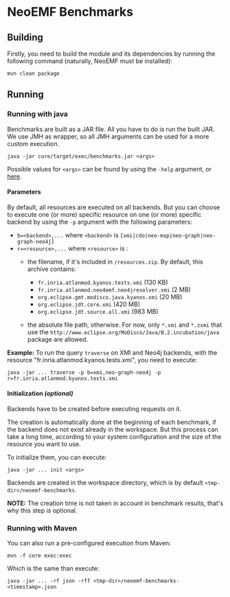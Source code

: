 NeoEMF Benchmarks
=================

## Building
Firstly, you need to build the module and its dependencies by running the following command (naturally, NeoEMF must be installed):

    mvn clean package
    
## Running

### Running with java
Benchmarks are built as a JAR file. All you have to do is run the built JAR.
We use JMH as wrapper, so all JMH arguments can be used for a more custom execution.

    java -jar core/target/exec/benchmarks.jar <args>
    
Possible values for `<args>` can be found by using the `-help` argument, or [here](https://raw.githubusercontent.com/atlanmod/NeoEMF/master/benchmarks/core/jmh-usage.txt).

#### Parameters
By default, all resources are executed on all backends. But you can choose to execute one (or more) specific resource on one (or more) specific backend by using the `-p` argument with the following parameters:
- `b=<backend>,...`     where `<backend>`  is `[xmi|cdo|neo-map|neo-graph|neo-graph-neo4j]`
- `r=<resource>,...`    where `<resource>` is :
  - the filename, if it's included in `/resources.zip`.
  By default, this archive contains:
    - `fr.inria.atlanmod.kyanos.tests.xmi` (130 KB)
    - `fr.inria.atlanmod.neo4emf.neo4jresolver.xmi` (2 MB)
    - `org.eclipse.gmt.modisco.java.kyanos.xmi` (20 MB)
    - `org.eclipse.jdt.core.xmi` (420 MB)
    - `org.eclipse.jdt.source.all.xmi` (983 MB)

  - the absolute file path, otherwise.
  For now, only `*.xmi` and `*.zxmi` that use the `http://www.eclipse.org/MoDisco/Java/0.2.incubation/java` package are allowed.

__Example:__ To run the query `traverse` on XMI and Neo4j backends, with the resource "fr.inria.atlanmod.kyanos.tests.xmi", you need to execute:

    java -jar ... traverse -p b=xmi,neo-graph-neo4j -p r=fr.inria.atlanmod.kyanos.tests.xmi

#### Initialization _(optional)_
Backends have to be created before executing requests on it.

The creation is automatically done at the beginning of each benchmark, if the backend does not exist already in the workspace.
But this process can take a long time, according to your system configuration and the size of the resource you want to use.

To initialize them, you can execute:

    java -jar ... init <args>
    
Backends are created in the workspace directory, which is by default `<tmp-dir>/neoemf-benchmarks`.

__NOTE:__ The creation time is not taken in account in benchmark results, that's why this step is optional.

### Running with Maven
You can also run a pre-configured execution from Maven:
    
    mvn -f core exec:exec
    
Which is the same than execute:

    java -jar ... -rf json -rff <tmp-dir>/neoemf-benchmarks-<timestamp>.json
